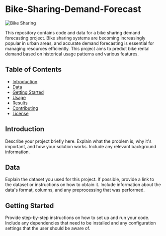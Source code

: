 # Bike-Sharing-Demand-Forecast

![Bike Sharing](https://images.ctfassets.net/p6ae3zqfb1e3/33ZjKWPEMX1FLn2X8XZurc/4b1c383d920c7227e052ff001511647f/CaBi_Ride_experience_Hero_2x.png?w=2500&q=60&fm=webp)

This repository contains code and data for a bike sharing demand forecasting project. Bike sharing systems are becoming increasingly popular in urban areas, and accurate demand forecasting is essential for managing resources efficiently. This project aims to predict bike rental demand based on historical usage patterns and various features.

## Table of Contents

- [Introduction](#introduction)
- [Data](#data)
- [Getting Started](#getting-started)
- [Usage](#usage)
- [Results](#results)
- [Contributing](#contributing)
- [License](#license)

## Introduction

Describe your project briefly here. Explain what the problem is, why it's important, and how your solution works. Include any relevant background information.

## Data

Explain the dataset you used for this project. If possible, provide a link to the dataset or instructions on how to obtain it. Include information about the data's format, columns, and any preprocessing that was performed.

## Getting Started

Provide step-by-step instructions on how to set up and run your code. Include any dependencies that need to be installed and any configuration settings that the user should be aware of.
